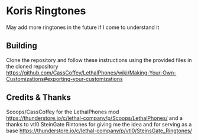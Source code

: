 # Koris Ringtones
May add more ringtones in the future if I come to understand it

## Building
Clone the repository and follow these instructions using the provided files in the cloned repository
https://github.com/CassCoffey/LethalPhones/wiki/Making-Your-Own-Customizations#exporting-your-customizations

## Credits & Thanks
Scoops/CassCoffey for the LethalPhones mod https://thunderstore.io/c/lethal-company/p/Scoops/LethalPhones/ and a thanks to vtl0 SteinGate Rintones for giving me the idea and for serving as a base https://thunderstore.io/c/lethal-company/p/vtl0/SteinsGate_Ringtones/
